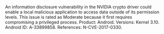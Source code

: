 An information disclosure vulnerability in the NVIDIA crypto driver could enable a local malicious application to access data outside of its permission levels. This issue is rated as Moderate because it first requires compromising a privileged process. Product: Android. Versions: Kernel 3.10. Android ID: A-33899858. References: N-CVE-2017-0330.